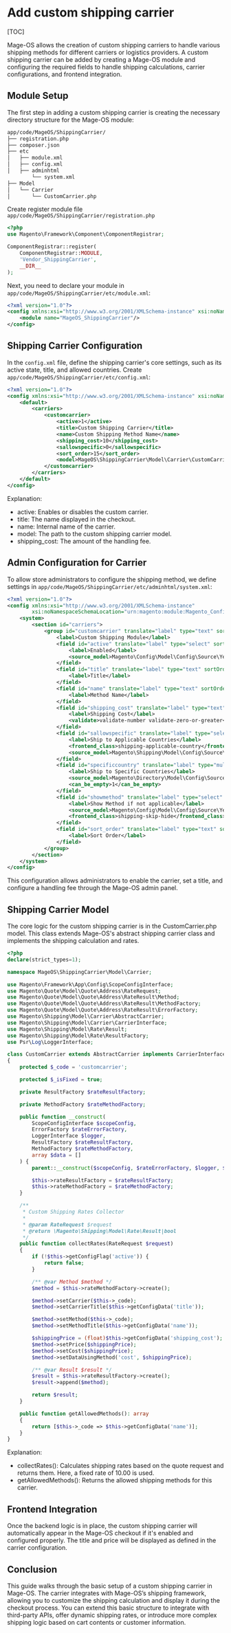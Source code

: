 # Add custom shipping carrier

[TOC]

Mage-OS allows the creation of custom shipping carriers to handle various shipping methods for
different carriers or logistics providers. A custom shipping carrier can be added by creating a
Mage-OS module and configuring the required fields to handle shipping calculations,
carrier configurations, and frontend integration.

## Module Setup

The first step in adding a custom shipping carrier is creating the necessary directory structure
for the Mage-OS module:

```bash
app/code/MageOS/ShippingCarrier/
├── registration.php
├── composer.json
├── etc
│   ├── module.xml
│   ├── config.xml
│   ├── adminhtml
        └── system.xml
├── Model
│   └── Carrier
│       └── CustomCarrier.php
```

Create register module file `app/code/MageOS/ShippingCarrier/registration.php`

```php
<?php
use Magento\Framework\Component\ComponentRegistrar;

ComponentRegistrar::register(
    ComponentRegistrar::MODULE,
    'Vendor_ShippingCarrier',
    __DIR__
);
```

Next, you need to declare your module in `app/code/MageOS/ShippingCarrier/etc/module.xml`:

```xml
<?xml version="1.0"?>
<config xmlns:xsi="http://www.w3.org/2001/XMLSchema-instance" xsi:noNamespaceSchemaLocation="urn:magento:framework:Module/etc/module.xsd">
    <module name="MageOS_ShippingCarrier"/>
</config>
```

## Shipping Carrier Configuration

In the `config.xml` file, define the shipping carrier's core settings, such as its active state,
title, and allowed countries. Create `app/code/MageOS/ShippingCarrier/etc/config.xml`:

```xml
<?xml version="1.0"?>
<config xmlns:xsi="http://www.w3.org/2001/XMLSchema-instance" xsi:noNamespaceSchemaLocation="urn:magento:module:Magento_Shipping/etc/config.xsd">
    <default>
        <carriers>
            <customcarrier>
                <active>1</active>
                <title>Custom Shipping Carrier</title>
                <name>Custom Shipping Method Name</name>
                <shipping_cost>10</shipping_cost>
                <sallowspecific>0</sallowspecific>
                <sort_order>15</sort_order>
                <model>MageOS\ShippingCarrier\Model\Carrier\CustomCarrier</model>
            </customcarrier>
        </carriers>
    </default>
</config>
```

Explanation:

- active: Enables or disables the custom carrier.
- title: The name displayed in the checkout.
- name: Internal name of the carrier.
- model: The path to the custom shipping carrier model.
- shipping_cost: The amount of the handling fee.

## Admin Configuration for Carrier

To allow store administrators to configure the shipping method, we define settings in
`app/code/MageOS/ShippingCarrier/etc/adminhtml/system.xml`:

```xml
<?xml version="1.0"?>
<config xmlns:xsi="http://www.w3.org/2001/XMLSchema-instance"
        xsi:noNamespaceSchemaLocation="urn:magento:module:Magento_Config:etc/system_file.xsd">
    <system>
        <section id="carriers">
            <group id="customcarrier" translate="label" type="text" sortOrder="0" showInDefault="1" showInWebsite="1" showInStore="1">
                <label>Custom Shipping Module</label>
                <field id="active" translate="label" type="select" sortOrder="10" showInDefault="1" showInWebsite="1" showInStore="1" canRestore="1">
                    <label>Enabled</label>
                    <source_model>Magento\Config\Model\Config\Source\Yesno</source_model>
                </field>
                <field id="title" translate="label" type="text" sortOrder="20" showInDefault="1" showInWebsite="1" showInStore="1" canRestore="1">
                    <label>Title</label>
                </field>
                <field id="name" translate="label" type="text" sortOrder="30" showInDefault="1" showInWebsite="1" showInStore="1" canRestore="1">
                    <label>Method Name</label>
                </field>
                <field id="shipping_cost" translate="label" type="text" sortOrder="40" showInDefault="1" showInWebsite="1" showInStore="1" canRestore="1">
                    <label>Shipping Cost</label>
                    <validate>validate-number validate-zero-or-greater</validate>
                </field>
                <field id="sallowspecific" translate="label" type="select" sortOrder="50" showInDefault="1" showInWebsite="1" showInStore="1" canRestore="1">
                    <label>Ship to Applicable Countries</label>
                    <frontend_class>shipping-applicable-country</frontend_class>
                    <source_model>Magento\Shipping\Model\Config\Source\Allspecificcountries</source_model>
                </field>
                <field id="specificcountry" translate="label" type="multiselect" sortOrder="60" showInDefault="1" showInWebsite="1" showInStore="1" canRestore="1">
                    <label>Ship to Specific Countries</label>
                    <source_model>Magento\Directory\Model\Config\Source\Country</source_model>
                    <can_be_empty>1</can_be_empty>
                </field>
                <field id="showmethod" translate="label" type="select" sortOrder="70" showInDefault="1" showInWebsite="1" showInStore="1">
                    <label>Show Method if not applicable</label>
                    <source_model>Magento\Config\Model\Config\Source\Yesno</source_model>
                    <frontend_class>shipping-skip-hide</frontend_class>
                </field>
                <field id="sort_order" translate="label" type="text" sortOrder="80" showInDefault="1" showInWebsite="1" showInStore="1" canRestore="1">
                    <label>Sort Order</label>
                </field>
            </group>
        </section>
    </system>
</config>
```

This configuration allows administrators to enable the carrier, set a title, and configure a handling
fee through the Mage-OS admin panel.

## Shipping Carrier Model

The core logic for the custom shipping carrier is in the CustomCarrier.php model.
This class extends Mage-OS's abstract shipping carrier class and implements the shipping calculation and rates.

```php
<?php
declare(strict_types=1);

namespace MageOS\ShippingCarrier\Model\Carrier;

use Magento\Framework\App\Config\ScopeConfigInterface;
use Magento\Quote\Model\Quote\Address\RateRequest;
use Magento\Quote\Model\Quote\Address\RateResult\Method;
use Magento\Quote\Model\Quote\Address\RateResult\MethodFactory;
use Magento\Quote\Model\Quote\Address\RateResult\ErrorFactory;
use Magento\Shipping\Model\Carrier\AbstractCarrier;
use Magento\Shipping\Model\Carrier\CarrierInterface;
use Magento\Shipping\Model\Rate\Result;
use Magento\Shipping\Model\Rate\ResultFactory;
use Psr\Log\LoggerInterface;

class CustomCarrier extends AbstractCarrier implements CarrierInterface
{
    protected $_code = 'customcarrier';

    protected $_isFixed = true;

    private ResultFactory $rateResultFactory;

    private MethodFactory $rateMethodFactory;

    public function __construct(
        ScopeConfigInterface $scopeConfig,
        ErrorFactory $rateErrorFactory,
        LoggerInterface $logger,
        ResultFactory $rateResultFactory,
        MethodFactory $rateMethodFactory,
        array $data = []
    ) {
        parent::__construct($scopeConfig, $rateErrorFactory, $logger, $data);

        $this->rateResultFactory = $rateResultFactory;
        $this->rateMethodFactory = $rateMethodFactory;
    }

    /**
     * Custom Shipping Rates Collector
     *
     * @param RateRequest $request
     * @return \Magento\Shipping\Model\Rate\Result|bool
     */
    public function collectRates(RateRequest $request)
    {
        if (!$this->getConfigFlag('active')) {
            return false;
        }

        /** @var Method $method */
        $method = $this->rateMethodFactory->create();

        $method->setCarrier($this->_code);
        $method->setCarrierTitle($this->getConfigData('title'));

        $method->setMethod($this->_code);
        $method->setMethodTitle($this->getConfigData('name'));

        $shippingPrice = (float)$this->getConfigData('shipping_cost');
        $method->setPrice($shippingPrice);
        $method->setCost($shippingPrice);
        $method->setDataUsingMethod('cost', $shippingPrice);

        /** @var Result $result */
        $result = $this->rateResultFactory->create();
        $result->append($method);

        return $result;
    }

    public function getAllowedMethods(): array
    {
        return [$this->_code => $this->getConfigData('name')];
    }
}
```

Explanation:

- collectRates(): Calculates shipping rates based on the quote request and returns them.
  Here, a fixed rate of 10.00 is used.
- getAllowedMethods(): Returns the allowed shipping methods for this carrier.

## Frontend Integration

Once the backend logic is in place, the custom shipping carrier will automatically appear in the Mage-OS checkout
if it's enabled and configured properly. The title and price will be displayed as defined in the carrier configuration.

## Conclusion
This guide walks through the basic setup of a custom shipping carrier in Mage-OS. The carrier integrates with Mage-OS’s shipping framework, allowing you to customize the shipping calculation and display it during the checkout process. You can extend this basic structure to integrate with third-party APIs, offer dynamic shipping rates, or introduce more complex shipping logic based on cart contents or customer information.

